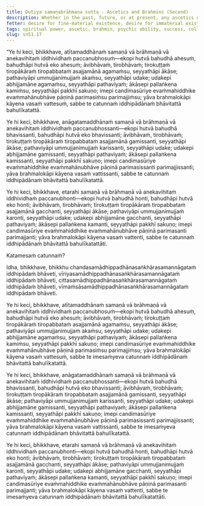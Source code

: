 ```yaml
---
title: Dutiya samaṇabrāhmaṇa sutta - Ascetics and Brahmins (Second)
description: Whether in the past, future, or at present, any ascetics or brahmins who are experiencing various kinds of psychic abilities have attained such abilities through the development and frequent practice of the four bases of psychic ability.
fetter: desire for fine-material existence, desire for immaterial existence, conceit, restlessness, ignorance
tags: spiritual power, ascetic, brahmin, psychic ability, success, collectedness, aspiration, persistence, energy, mind, investigation, reflection, close examination, sn, sn45-56, sn51
slug: sn51.17
---
```


“Ye hi keci, bhikkhave, atītamaddhānaṁ samaṇā vā brāhmaṇā vā anekavihitaṁ iddhividhaṁ paccanubhosuṁ—ekopi hutvā bahudhā ahesuṁ, bahudhāpi hutvā eko ahesuṁ; āvibhāvaṁ, tirobhāvaṁ; tirokuṭṭaṁ tiropākāraṁ tiropabbataṁ asajjamānā agamaṁsu, seyyathāpi ākāse; pathaviyāpi ummujjanimujjaṁ akaṁsu, seyyathāpi udake; udakepi abhijjamāne agamaṁsu, seyyathāpi pathaviyaṁ; ākāsepi pallaṅkena kamiṁsu, seyyathāpi pakkhī sakuṇo; imepi candimasūriye evaṁmahiddhike evaṁmahānubhāve pāṇinā parimasiṁsu parimajjiṁsu; yāva brahmalokāpi kāyena vasaṁ vattesuṁ, sabbe te catunnaṁ iddhipādānaṁ bhāvitattā bahulīkatattā.

Ye hi keci, bhikkhave, anāgatamaddhānaṁ samaṇā vā brāhmaṇā vā anekavihitaṁ iddhividhaṁ paccanubhossanti—ekopi hutvā bahudhā bhavissanti, bahudhāpi hutvā eko bhavissanti; āvibhāvaṁ, tirobhāvaṁ; tirokuṭṭaṁ tiropākāraṁ tiropabbataṁ asajjamānā gamissanti, seyyathāpi ākāse; pathaviyāpi ummujjanimujjaṁ karissanti, seyyathāpi udake; udakepi abhijjamāne gamissanti, seyyathāpi pathaviyaṁ; ākāsepi pallaṅkena kamissanti, seyyathāpi pakkhī sakuṇo; imepi candimasūriye evaṁmahiddhike evaṁmahānubhāve pāṇinā parimasissanti parimajjissanti; yāva brahmalokāpi kāyena vasaṁ vattissanti, sabbe te catunnaṁ iddhipādānaṁ bhāvitattā bahulīkatattā.

Ye hi keci, bhikkhave, etarahi samaṇā vā brāhmaṇā vā anekavihitaṁ iddhividhaṁ paccanubhonti—ekopi hutvā bahudhā honti, bahudhāpi hutvā eko honti; āvibhāvaṁ, tirobhāvaṁ; tirokuṭṭaṁ tiropākāraṁ tiropabbataṁ asajjamānā gacchanti, seyyathāpi ākāse; pathaviyāpi ummujjanimujjaṁ karonti, seyyathāpi udake; udakepi abhijjamāne gacchanti, seyyathāpi pathaviyaṁ; ākāsepi pallaṅkena kamanti, seyyathāpi pakkhī sakuṇo; imepi candimasūriye evaṁmahiddhike evaṁmahānubhāve pāṇinā parimasanti parimajjanti; yāva brahmalokāpi kāyena vasaṁ vattenti, sabbe te catunnaṁ iddhipādānaṁ bhāvitattā bahulīkatattāti.

Katamesaṁ catunnaṁ?

Idha, bhikkhave, bhikkhu chandasamādhippadhānasaṅkhārasamannāgataṁ iddhipādaṁ bhāveti, vīriyasamādhippadhānasaṅkhārasamannāgataṁ iddhipādaṁ bhāveti, cittasamādhippadhānasaṅkhārasamannāgataṁ iddhipādaṁ bhāveti, vīmaṁsāsamādhippadhānasaṅkhārasamannāgataṁ iddhipādaṁ bhāveti.

Ye hi keci, bhikkhave, atītamaddhānaṁ samaṇā vā brāhmaṇā vā anekavihitaṁ iddhividhaṁ paccanubhosuṁ—ekopi hutvā bahudhā ahesuṁ, bahudhāpi hutvā eko ahesuṁ; āvibhāvaṁ, tirobhāvaṁ; tirokuṭṭaṁ tiropākāraṁ tiropabbataṁ asajjamānā agamaṁsu, seyyathāpi ākāse; pathaviyāpi ummujjanimujjaṁ akaṁsu, seyyathāpi udake; udakepi abhijjamāne agamaṁsu, seyyathāpi pathaviyaṁ; ākāsepi pallaṅkena kamiṁsu, seyyathāpi pakkhī sakuṇo; imepi candimasūriye evaṁmahiddhike evaṁmahānubhāve pāṇinā parimasiṁsu parimajjiṁsu; yāva brahmalokāpi kāyena vasaṁ vattesuṁ, sabbe te imesaṁyeva catunnaṁ iddhipādānaṁ bhāvitattā bahulīkatattā.

Ye hi keci, bhikkhave, anāgatamaddhānaṁ samaṇā vā brāhmaṇā vā anekavihitaṁ iddhividhaṁ paccanubhossanti—ekopi hutvā bahudhā bhavissanti, bahudhāpi hutvā eko bhavissanti; āvibhāvaṁ, tirobhāvaṁ; tirokuṭṭaṁ tiropākāraṁ tiropabbataṁ asajjamānā gamissanti, seyyathāpi ākāse; pathaviyāpi ummujjanimujjaṁ karissanti, seyyathāpi udake; udakepi abhijjamāne gamissanti, seyyathāpi pathaviyaṁ; ākāsepi pallaṅkena kamissanti, seyyathāpi pakkhī sakuṇo; imepi candimasūriye evaṁmahiddhike evaṁmahānubhāve pāṇinā parimasissanti parimajjissanti; yāva brahmalokāpi kāyena vasaṁ vattissanti, sabbe te imesaṁyeva catunnaṁ iddhipādānaṁ bhāvitattā bahulīkatattā.

Ye hi keci, bhikkhave, etarahi samaṇā vā brāhmaṇā vā anekavihitaṁ iddhividhaṁ paccanubhonti—ekopi hutvā bahudhā honti, bahudhāpi hutvā eko honti; āvibhāvaṁ, tirobhāvaṁ; tirokuṭṭaṁ tiropākāraṁ tiropabbataṁ asajjamānā gacchanti, seyyathāpi ākāse; pathaviyāpi ummujjanimujjaṁ karonti, seyyathāpi udake; udakepi abhijjamāne gacchanti, seyyathāpi pathaviyaṁ; ākāsepi pallaṅkena kamanti, seyyathāpi pakkhī sakuṇo; imepi candimasūriye evaṁmahiddhike evaṁmahānubhāve pāṇinā parimasanti parimajjanti; yāva brahmalokāpi kāyena vasaṁ vattenti, sabbe te imesaṁyeva catunnaṁ iddhipādānaṁ bhāvitattā bahulīkatattāti.
